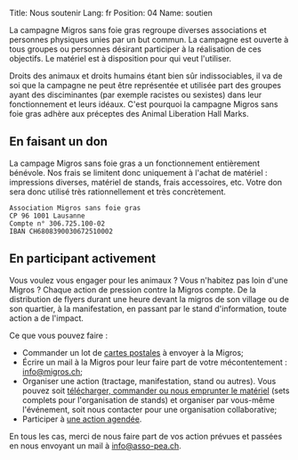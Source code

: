Title: Nous soutenir
Lang: fr
Position: 04
Name: soutien

La campagne Migros sans foie gras regroupe diverses associations et personnes physiques unies par un but commun. La campagne est ouverte à tous groupes ou personnes désirant participer à la réalisation de ces objectifs. Le matériel est à disposition pour qui veut l'utiliser.

Droits des animaux et droits humains étant bien sûr indissociables, il va de soi que la campagne ne peut être représentée et utilisée part des groupes ayant des disciminantes (par exemple racistes ou sexistes) dans leur fonctionnement et leurs idéaux. C'est pourquoi la campagne Migros sans foie gras adhère aux préceptes des Animal Liberation Hall Marks.

En faisant un don
-----------------

La campage Migros sans foie gras a un fonctionnement entièrement bénévole. Nos frais se limitent donc uniquement à l'achat de matériel : impressions diverses, matériel de stands, frais accessoires, etc.  Votre don sera donc utilisé très rationnellement et très concrètement.

    Association Migros sans foie gras
    CP 96 1001 Lausanne
    Compte n° 306.725.100-02
    IBAN CH6808390030672510002

En participant activement
-------------------------

Vous voulez vous engager pour les animaux ? Vous n'habitez pas loin d'une Migros ? Chaque action de pression contre la Migros compte. De la distribution de flyers durant une heure devant la migros de son village ou de son quartier, à la manifestation, en passant par le stand d'information, toute action a de l'impact.

Ce que vous pouvez faire :

* Commander un lot de [cartes postales]({filename}materiel.md) à envoyer à la Migros;
* Écrire un mail à la Migros pour leur faire part de votre mécontentement : info@migros.ch;
* Organiser une action (tractage, manifestation, stand ou autres). Vous pouvez soit [télécharger, commander ou nous emprunter le matériel]({filename}materiel.md) (sets complets pour l'organisation de stands) et organiser par vous-même l'événement, soit nous contacter pour une organisation collaborative;
* Participer à
  [une action agendée](https://www.facebook.com/pages/Campagne-pour-une-Migros-SANS-FOIE-GRAS/468110966621073?sk=events).

En tous les cas, merci de nous faire part de vos action prévues et passées en nous envoyant un mail à info@asso-pea.ch.
